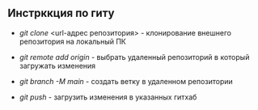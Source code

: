 ## Инстрккция по гиту

* *git clone* <url-адрес репозитория> - клонирование внешнего репозитория на локальный ПК

* *git remote add origin* - выбрать удаленный репозиторий в который загружать изменения 

* *git branch -M main* - создать ветку в удаленном репозитории

* *git push* - загрузить изменения в указанных гитхаб